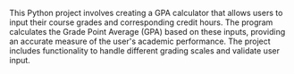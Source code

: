 This Python project involves creating a GPA calculator that allows users to input their course grades and corresponding credit hours. The program calculates the Grade Point Average (GPA) based on these inputs, providing an accurate measure of the user's academic performance. The project includes functionality to handle different grading scales and validate user input.
